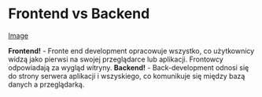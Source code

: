 # Frontend vs Backend

[Image](/assets/images/0.jpg)

**Frontend!** - Fronte end development opracowuje wszystko, co użytkownicy widzą jako pierwsi na swojej przeglądarce lub aplikacji. Frontowcy odpowiadają za wygląd witryny.
**Backend!** - Back-development odnosi się do strony serwera aplikacji i wszyskiego, co komunikuje się między bazą danych a przeglądarką.

